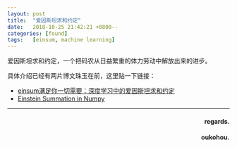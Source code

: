 ```yaml
---
layout: post
title:  "爱因斯坦求和约定"
date:   2018-10-25 21:42:21 +0800--
categories: [found]
tags:   [einsum, machine learning]
---
```


爱因斯坦求和约定，一个把码农从日益繁重的体力劳动中解放出来的进步。

具体介绍已经有两片博文珠玉在前，这里贴一下链接：  
- [einsum满足你一切需要：深度学习中的爱因斯坦求和约定](https://www.colabug.com/4597405.html)
- [Einstein Summation in Numpy](https://obilaniu6266h16.wordpress.com/2016/02/04/einstein-summation-in-numpy/)


  
 
___




<h4 align = "right">regards.</h4>
<h4 align = "right">oukohou.</h4>

